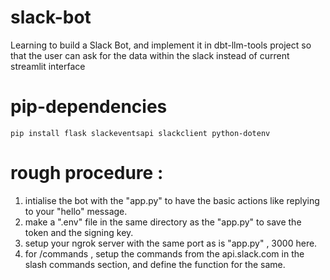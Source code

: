 # slack-bot

Learning to build a Slack Bot, and implement it in dbt-llm-tools project so that the user can ask for the data within the slack instead of current streamlit interface

# pip-dependencies

    pip install flask slackeventsapi slackclient python-dotenv 

# rough procedure : 

 1. intialise the bot with the "app.py" to have the basic actions like replying to your "hello" message.
 2. make a ".env" file in the same directory as the "app.py" to save the token and the signing key.
 3. setup your ngrok server with the same port as is "app.py" , 3000 here.
 4. for /commands , setup the commands from the api.slack.com in the slash commands section,
    and define the function for the same.